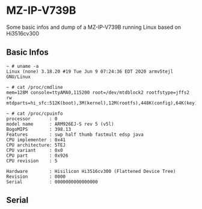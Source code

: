 # MZ-IP-V739B

Some basic infos and dump of a MZ-IP-V739B running Linux based on Hi3516cv300

## Basic Infos

```
~ # uname -a
Linux (none) 3.18.20 #19 Tue Jun 9 07:24:36 EDT 2020 armv5tejl GNU/Linux

~ # cat /proc/cmdline
mem=128M console=ttyAMA0,115200 root=/dev/mtdblock2 rootfstype=jffs2 rw mtdparts=hi_sfc:512K(boot),3M(kernel),12M(rootfs),448K(config),64K(key)

~ # cat /proc/cpuinfo
processor       : 0
model name      : ARM926EJ-S rev 5 (v5l)
BogoMIPS        : 398.13
Features        : swp half thumb fastmult edsp java
CPU implementer : 0x41
CPU architecture: 5TEJ
CPU variant     : 0x0
CPU part        : 0x926
CPU revision    : 5

Hardware        : Hisilicon Hi3516cv300 (Flattened Device Tree)
Revision        : 0000
Serial          : 0000000000000000

```

## Serial
